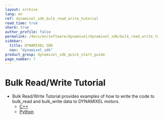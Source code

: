 ```yaml
---
layout: archive
lang: en
ref: dynamixel_sdk_bulk_read_write_tutorial
read_time: true
share: true
author_profile: false
permalink: /docs/en/software/dynamixel/dynamixel_sdk/bulk_read_write_tutorial/
sidebar:
  title: DYNAMIXEL SDK
  nav: "dynamixel_sdk"
product_group: dynamixel_sdk_quick_start_guide
page_number: 7
---
```


<div class="main-header">
  <h1 id="bulk-read-write-tutorial">Bulk Read/Write Tutorial</h1>
</div>
<style>
  .main-header h1::before {
    content: none !important;
  }
</style>

- Bulk Read/Write Tutorial provides examples of how to write the code to bulk_read and bulk_write data to DYNAMIXEL motors.
  - [C++](/docs/en/software/dynamixel/dynamixel_sdk/bulk_read_write_tutorial/bulk_read_write_tutorial_cpp/#bulk-read-write-tutorial)
  - [Python](/docs/en/software/dynamixel/dynamixel_sdk/bulk_read_write_tutorial/bulk_read_write_tutorial_python/#bulk-read-write-tutorial)

